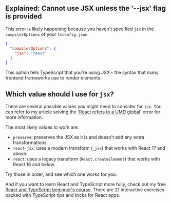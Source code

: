 ## Explained: Cannot use JSX unless the '--jsx' flag is provided

This error is likely happening because you haven't specified `jsx` in the `compilerOptions` of your `tsconfig.json`.

```json
{
  "compilerOptions": {
    "jsx": "react"
  }
}
```

This option tells TypeScript that you're using JSX - the syntax that many frontend frameworks use to render elements.

## Which value should I use for `jsx`?

There are several possible values you might need to consider for `jsx`. You can refer to my article solving the ['React refers to a UMD global'](https://www.totaltypescript.com/react-refers-to-a-umd-global) error for more information.

The most likely values to work are:

- `preserve`: preserves the JSX as it is and doesn't add any extra transformations.
- `react-jsx`: uses a modern transform (`_jsx`) that works with React 17 and above.
- `react`: uses a legacy transform (`React.createElement`) that works with React 16 and below.

Try those in order, and see which one works for you.

And if you want to learn React and TypeScript more fully, check out my free [React and TypeScript beginner's course](https://www.totaltypescript.com/tutorials/react-with-typescript). There are 21 interactive exercises packed with TypeScript tips and tricks for React apps.
